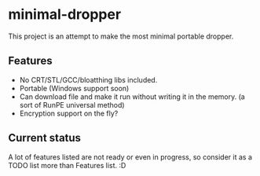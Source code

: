 # minimal-dropper
This project is an attempt to make the most minimal portable dropper.

## Features ##
* No CRT/STL/GCC/bloatthing libs included. 
* Portable (Windows support soon)
* Can download file and make it run without writing it in the memory. (a sort of RunPE universal method)
* Encryption support on the fly?

## Current status ##
A lot of features listed are not ready or even in progress, so consider it as a TODO list more than Features list. :D
